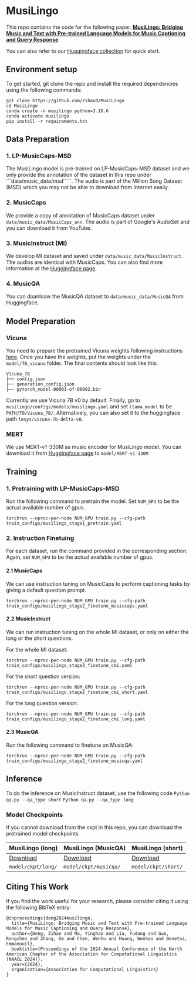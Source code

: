 # MusiLingo
This repo contains the code for the following paper. 
__[MusiLingo: Bridging Music and Text with Pre-trained Language Models for Music Captioning and Query Response](https://arxiv.org/abs/2309.08730)__

You can also refer to our [Huggingface collection](https://huggingface.co/collections/m-a-p/musilingo-660ea663da171832d5722c51) for quick start.

## Environment setup
To get started, git clone the repo and install the required dependencies using the following commands:
```
git clone https://github.com/zihaod/MusiLingo
cd MusiLingo
conda create -n musilingo python=3.10.6
conda activate musilingo
pip install -r requirements.txt
```


## Data Preparation
### 1. LP-MusicCaps-MSD
The MusiLingo model is pre-trained on LP-MusicCaps-MSD dataset and we only provide the annotation of the dataset in this repo under ```data/music_data/msd`````. The audio is part of the Million Song Dataset (MSD) which you may not be able to download from Internet easily.
### 2. MusicCaps 
We provide a copy of annotation of MusicCaps dataset under ```data/music_data/MusicCaps_ann```. The audio is part of Google's AudioSet and you can download it from YouTube.
### 3. MusicInstruct (MI)
We develop MI dataset and saved under ```data/music_data/MusicInstruct```. The audios are identical with MusicCaps. You can also find more information at the [Huggingface page](https://huggingface.co/datasets/m-a-p/Music-Instruct/tree/main).
### 4. MusicQA
You can doanloaw the MusicQA dataset to ```data/music_data/MusicQA``` from Huggingface.


## Model Preparation
### Vicuna
You need to prepare the pretrained Vicuna weights following instructions [here](PrepareVicuna.md). Once you have the weights, put the weights under the ```model/7B_vicuna``` folder. The final contents should look like this:
```
Vicuna_7B
├── config.json
├── generation_config.json
├── pytorch_model-00001-of-00002.bin
```
Currently we use Vicuna 7B v0 by default. Finally, go to ```musilingo/configs/models/musilingo.yaml``` and set ```llama_model``` to be ```PATH/TO/Vicuna_7B/```. Alternatively, you can also set it to the huggingface path ```lmsys/vicuna-7b-delta-v0```.
### MERT
We use MERT-v1-330M as music encoder for MusiLingo model. You can download it from [Huggingface page](https://huggingface.co/m-a-p/MERT-v1-330M) to ```model/MERT-v1-330M```

## Training
### 1. Pretraining with LP-MusicCaps-MSD
Run the following command to pretrain the model. Set ```NUM_GPU``` to be the actual available number of gpus. 
```
torchrun --nproc-per-node NUM_GPU train.py --cfg-path train_configs/musilingo_stage1_pretrain.yaml
```
### 2. Instruction Finetuing
For each dataset, run the command provided in the corresponding section. Again, set ```NUM_GPU``` to be the actual available number of gpus. 
#### 2.1 MusicCaps
We can use instruction tuning on MusicCaps to perform captioning tasks by giving a default question prompt.
```
torchrun --nproc-per-node NUM_GPU train.py --cfg-path train_configs/musilingo_stage2_finetune_musiccaps.yaml
```
#### 2.2 MusicInstruct 
We can run instruction tuning on the whole MI dataset, or only on either the long or the short questions.

For the whole MI dataset:
```
torchrun --nproc-per-node NUM_GPU train.py --cfg-path train_configs/musilingo_stage2_finetune_cmi.yaml
```
For the short question version:
```
torchrun --nproc-per-node NUM_GPU train.py --cfg-path train_configs/musilingo_stage2_finetune_cmi_short.yaml
```
For the long question version:
```
torchrun --nproc-per-node NUM_GPU train.py --cfg-path train_configs/musilingo_stage2_finetune_cmi_long.yaml
```
#### 2.3 MusicQA 
Run the following command to finetune on MusicQA:
```
torchrun --nproc-per-node NUM_GPU train.py --cfg-path train_configs/musilingo_stage2_finetune_musicqa.yaml
```

## Inference
To do the inference on MusicInstruct dataset, use the following code
```Python qa.py --qa_type short```
```Python qa.py --qa_type long```
### Model Checkpoints

If you cannot download from the ckpt in this repo, you can download the pretrained model checkpoints


| MusiLingo (long) | MusiLingo (MusicQA) | MusiLingo (short)| 
|------------------------------|------------------------------|------------------------------|
| [Download](https://drive.google.com/file/d/1FtPRHVL3w0CYMTmR2Bpju9knYKIPMlzC/view?usp=drive_link) |[Download](https://drive.google.com/file/d/1-jK5PKU0ZCNIu5F7JAqr5S-Ei_urgYei/view?usp=drive_link) | [Download](https://drive.google.com/file/d/16LFAK3dM2a3xlU3SvgToa3DboImndjLU/view?usp=drive_link) |
| ```model/ckpt/long/``` | ```model/ckpt/musicqa/``` | ```model/ckpt/short/``` |

## Citing This Work

If you find the work useful for your research, please consider citing it using the following BibTeX entry:
```
@inproceedings{deng2024musilingo,
  title={MusiLingo: Bridging Music and Text with Pre-trained Language Models for Music Captioning and Query Response},
  author={Deng, Zihao and Ma, Yinghao and Liu, Yudong and Guo, Rongchen and Zhang, Ge and Chen, Wenhu and Huang, Wenhao and Benetos, Emmanouil},
  booktitle={Proceedings of the 2024 Annual Conference of the North American Chapter of the Association for Computational Linguistics (NAACL 2024)},
  year={2024},
  organization={Association for Computational Linguistics}
}
```